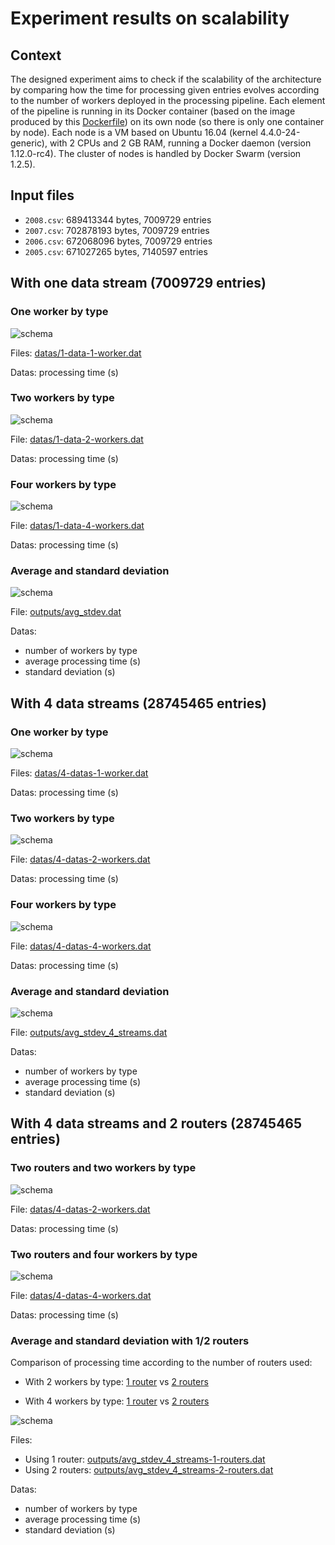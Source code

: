 # Experiment results on scalability


## Context

The designed experiment aims to check if the scalability of the architecture by comparing how the time for processing given entries evolves according to the number of workers deployed in the processing pipeline.
Each element of the pipeline is running in its Docker container (based on the image produced by this [Dockerfile](../../../docker-image/Dockerfile)) on its own node (so there is only one container by node).
Each node is a VM based on Ubuntu 16.04 (kernel 4.4.0-24-generic), with 2 CPUs and 2 GB RAM, running a Docker daemon (version 1.12.0-rc4).
The cluster of nodes is handled by Docker Swarm (version 1.2.5).


## Input files

* `2008.csv`: 689413344 bytes, 7009729 entries
* `2007.csv`: 702878193 bytes, 7009729 entries
* `2006.csv`: 672068096 bytes, 7009729 entries
* `2005.csv`: 671027265 bytes, 7140597 entries


## With one data stream (7009729 entries)

### One worker by type

![schema](../images/1_worker_by_type.png)

Files: [datas/1-data-1-worker.dat](datas/1-data-1-worker.dat)

Datas: processing time (s)

### Two workers by type

![schema](../images/2_workers_by_type.png)

File: [datas/1-data-2-workers.dat](datas/1-data-2-workers.dat)

Datas: processing time (s)

### Four workers by type

![schema](../images/4_workers_by_type.png)

File: [datas/1-data-4-workers.dat](datas/1-data-4-workers.dat)

Datas: processing time (s)

### Average and standard deviation

![schema](outputs/avg_stdev.png)

File: [outputs/avg_stdev.dat](outputs/avg_stdev.dat)

Datas:
* number of workers by type
* average processing time (s)
* standard deviation (s)


## With 4 data streams (28745465 entries)

### One worker by type

![schema](../images/4_datas_1_worker_by_type.png)

Files: [datas/4-datas-1-worker.dat](datas/4-datas-1-worker.dat)

Datas: processing time (s)

### Two workers by type

![schema](../images/4_datas_2_workers_by_type.png)

File: [datas/4-datas-2-workers.dat](datas/4-datas-2-workers.dat)

Datas: processing time (s)

### Four workers by type

![schema](../images/4_datas_4_workers_by_type.png)

File: [datas/4-datas-4-workers.dat](datas/4-datas-4-workers.dat)

Datas: processing time (s)

### Average and standard deviation

![schema](outputs/avg_stdev_4_streams.png)

File: [outputs/avg_stdev_4_streams.dat](outputs/avg_stdev_4_streams.dat)

Datas:
* number of workers by type
* average processing time (s)
* standard deviation (s)


## With 4 data streams and 2 routers (28745465 entries)

### Two routers and two workers by type

![schema](../images/4_datas_2_routers_2_workers_by_type.png)

File: [datas/4-datas-2-workers.dat](datas/4-datas-2-routers-2-workers.dat)

Datas: processing time (s)

### Two routers and four workers by type

![schema](../images/4_datas_2_routers_4_workers_by_type.png)

File: [datas/4-datas-4-workers.dat](datas/4-datas-2-routers-4-workers.dat)

Datas: processing time (s)

### Average and standard deviation with 1/2 routers

Comparison of processing time according to the number of routers used:

* With 2 workers by type: [1 router](#two-workers-by-type-1) vs [2 routers](#two-routers-and-two-workers-by-type)

* With 4 workers by type: [1 router](#four-workers-by-type-1) vs [2 routers](#two-routers-and-four-workers-by-type)

![schema](outputs/avg_stdev_4_streams-1vs2-routers.png)

Files:
* Using 1 router:  [outputs/avg_stdev_4_streams-1-routers.dat](outputs/avg_stdev_4_streams-1-routers.dat)
* Using 2 routers:  [outputs/avg_stdev_4_streams-2-routers.dat](outputs/avg_stdev_4_streams-1-routers.dat)

Datas:
* number of workers by type
* average processing time (s)
* standard deviation (s)

